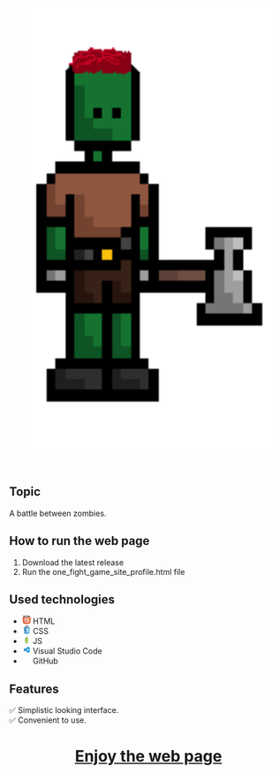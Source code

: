 <br>
<p align="center">
<img src="/Game_HTML_CSS_JS/move_right_red.png" width="450px"></p>
<br>
 
## Topic
A battle between zombies.
 
 
## How to run the web page
<ol>
<li> Download the latest release </li>
<li> Run the one_fight_game_site_profile.html file </li>
</ol>


## Used technologies
- <img src="/Game_HTML_CSS_JS/html_icon-removebg.png" width="15" height="15"> HTML <br>
- <img src="/Game_HTML_CSS_JS/css_icon-removebg.png" width="15" height="15"> CSS <br>
- <img src="/Game_HTML_CSS_JS/js_icon-removebg.png" width="15" height="15"> JS <br>
- <img src="/Game_HTML_CSS_JS/VSCode-removebg.png" width="15" height="15"> Visual Studio Code<br>
- <img src="https://upload.wikimedia.org/wikipedia/commons/thumb/c/c2/GitHub_Invertocat_Logo.svg/300px-GitHub_Invertocat_Logo.svg.png" width="15" height="15"> GitHub <br>


## Features
✅ Simplistic looking interface. <br>
✅ Convenient to use. <br>
 

##
<h1 align="center" ><a href="">Enjoy the web page</a></h1>